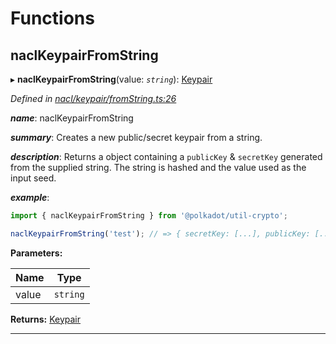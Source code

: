 

# Functions

<a id="naclkeypairfromstring"></a>

##  naclKeypairFromString

▸ **naclKeypairFromString**(value: *`string`*): [Keypair](_types_.md#keypair)

*Defined in [nacl/keypair/fromString.ts:26](https://github.com/polkadot-js/common/blob/2e757ff/packages/util-crypto/src/nacl/keypair/fromString.ts#L26)*

*__name__*: naclKeypairFromString

*__summary__*: Creates a new public/secret keypair from a string.

*__description__*: Returns a object containing a `publicKey` & `secretKey` generated from the supplied string. The string is hashed and the value used as the input seed.

*__example__*:   

```javascript
import { naclKeypairFromString } from '@polkadot/util-crypto';

naclKeypairFromString('test'); // => { secretKey: [...], publicKey: [...] }
```

**Parameters:**

| Name | Type |
| ------ | ------ |
| value | `string` |

**Returns:** [Keypair](_types_.md#keypair)

___

